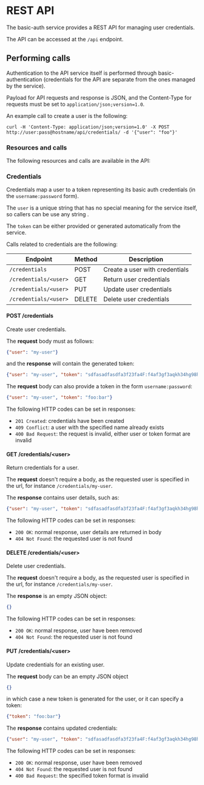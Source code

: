 # REST API

The basic-auth service provides a REST API for managing user credentials.

The API can be accessed at the `/api` endpoint.


## Performing calls

Authentication to the API service itself is performed through basic-authentication (credentials for the API are separate from the ones managed by the service).

Payload for API requests and response is JSON, and the Content-Type for requests must be set to `application/json;version=1.0`.

An example call to create a user is the following:

```
curl -H 'Content-Type: application/json;version=1.0' -X POST http://user:pass@hostname/api/credentials/ -d '{"user": "foo"}'
```




### Resources and calls

The following resources and calls are available in the API:


### Credentials

Credentials map a user to a token representing its basic auth credentials (in the `username:password` form).

The `user` is a unique string that has no special meaning for the service itself, so callers can be use any string .

The `token` can be either provided or generated automatically from the service.


Calls related to credentials are the following:

| Endpoint              | Method | Description                    |
| ----------------------|--------|--------------------------------|
| `/credentials`        | POST   | Create a user with credentials |
| `/credentials/<user>` | GET    | Return user credentials        |
| `/credentials/<user>` | PUT    | Update user credentials        |
| `/credentials/<user>` | DELETE | Delete user credentials        |


#### POST /credentials

Create user credentials.


The **request** body must as follows:

```json
{"user": "my-user"}
```

and the **response** will contain the generated token:

```json
{"user": "my-user", "token": "sdfasadfasdfa3f23fa4F:f4af3gf3aqkh34hg98h"}
```


The **request** body can also provide a token in the form `username:password`:

```json
{"user": "my-user", "token": "foo:bar"}
```

The following HTTP codes can be set in responses:

- `201 Created`: credentials have been created
- `409 Conflict`: a user with the specified name already exists
- `400 Bad Request`: the request is invalid, either user or token format are
  invalid


#### GET /credentials/\<user\>

Return credentials for a user.

The **request** doesn't require a body, as the requested user is specified in
the url, for instance `/credentials/my-user`.

The **response** contains user details, such as:

```json
{"user": "my-user", "token": "sdfasadfasdfa3f23fa4F:f4af3gf3aqkh34hg98h"}
```

The following HTTP codes can be set in responses:

- `200 OK`: normal response, user details are returned in body
- `404 Not Found`: the requested user is not found


#### DELETE /credentials/\<user\>

Delete user credentials.

The **request** doesn't require a body, as the requested user is specified in
the url, for instance `/credentials/my-user`.

The **response** is an empty JSON object:

```json
{}
```

The following HTTP codes can be set in responses:

- `200 OK`: normal response, user have been removed
- `404 Not Found`: the requested user is not found


#### PUT /credentials/\<user\>

Update credentials for an existing user.

The **request** body can be an empty JSON object

```json
{}
```

in which case a new token is generated for the user, or it can specify a token:

```json
{"token": "foo:bar"}
```

The **response** contains updated credentials:

```json
{"user": "my-user", "token": "sdfasadfasdfa3f23fa4F:f4af3gf3aqkh34hg98h"}
```

The following HTTP codes can be set in responses:

- `200 OK`: normal response, user have been removed
- `404 Not Found`: the requested user is not found
- `400 Bad Request`: the specified token format is invalid



